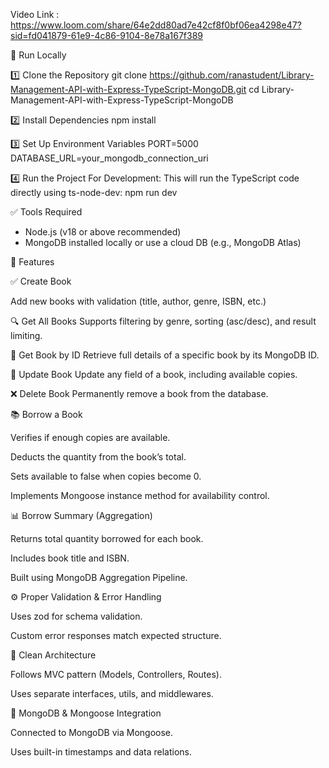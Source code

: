 
Video Link : https://www.loom.com/share/64e2dd80ad7e42cf8f0bf06ea4298e47?sid=fd041879-61e9-4c86-9104-8e78a167f389


🚀 Run Locally

1️⃣ Clone the Repository
git clone https://github.com/ranastudent/Library-Management-API-with-Express-TypeScript-MongoDB.git
cd Library-Management-API-with-Express-TypeScript-MongoDB

2️⃣ Install Dependencies
npm install

3️⃣ Set Up Environment Variables
PORT=5000
DATABASE_URL=your_mongodb_connection_uri

4️⃣ Run the Project
For Development:
This will run the TypeScript code directly using ts-node-dev:
npm run dev

✅ Tools Required
* Node.js (v18 or above recommended)
* MongoDB installed locally or use a cloud DB (e.g., MongoDB Atlas)

📌 Features

✅ Create Book

Add new books with validation (title, author, genre, ISBN, etc.)

🔍 Get All Books
Supports filtering by genre, sorting (asc/desc), and result limiting.

📄 Get Book by ID
Retrieve full details of a specific book by its MongoDB ID.

📝 Update Book
Update any field of a book, including available copies.

❌ Delete Book
Permanently remove a book from the database.

📚 Borrow a Book

Verifies if enough copies are available.

Deducts the quantity from the book’s total.

Sets available to false when copies become 0.

Implements Mongoose instance method for availability control.

📊 Borrow Summary (Aggregation)

Returns total quantity borrowed for each book.

Includes book title and ISBN.

Built using MongoDB Aggregation Pipeline.

⚙️ Proper Validation & Error Handling

Uses zod for schema validation.

Custom error responses match expected structure.

🧩 Clean Architecture

Follows MVC pattern (Models, Controllers, Routes).

Uses separate interfaces, utils, and middlewares.

🌱 MongoDB & Mongoose Integration

Connected to MongoDB via Mongoose.

Uses built-in timestamps and data relations.


